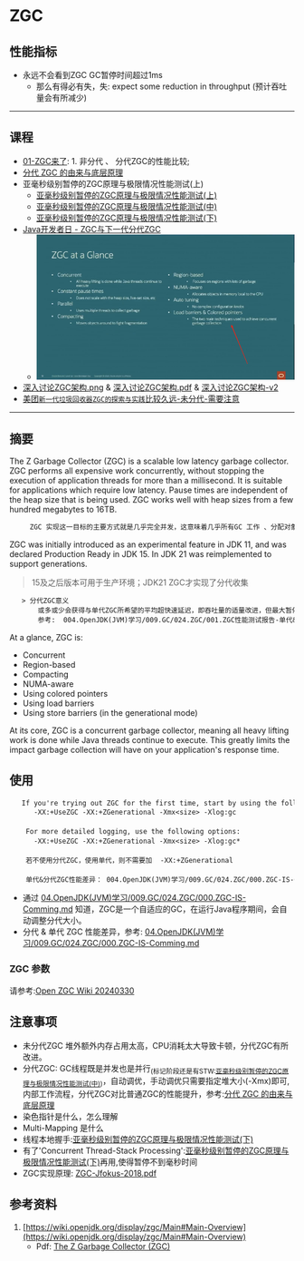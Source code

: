 # ZGC
## 性能指标
+ 永远不会看到ZGC GC暂停时间超过1ms
  - 那么有得必有失，失: expect some  reduction  in throughput (预计吞吐量会有所减少)

---
## 课程
+ [01-ZGC来了](./005.LESSONS/1249236645-1-16.mp4): 1. 非分代 、 分代ZGC的性能比较;
+ [分代 ZGC 的由来与底层原理](./005.LESSONS/1065521679-1-16.mp4)
+ 亚毫秒级别暂停的ZGC原理与极限情况性能测试(上)
   - [亚毫秒级别暂停的ZGC原理与极限情况性能测试(上)](./005.LESSONS/560287464-1-16.mp4/)
   - [亚毫秒级别暂停的ZGC原理与极限情况性能测试(中)](./005.LESSONS/560287365-1-16.mp4/)
   - [亚毫秒级别暂停的ZGC原理与极限情况性能测试(下)](./005.LESSONS/560287467-1-208.mp4/)
+  [Java开发者日 - ZGC与下一代分代ZGC](./005.LESSONS/1167843939-1-192.mp4)
   - ![wechat_2025-05-11_115358_878.png](./images/wechat_2025-05-11_115358_878.png)
+  [深入讨论ZGC架构.png](./Docs/深入探讨%20ZGC%20的架构.png) & [深入讨论ZGC架构.pdf](./Docs/深入了解%20ZGC%20的架构.java.pdf) & [深入讨论ZGC架构-v2](./Docs/ZGC-Jfokus-2018.pdf)
+ [美团`新一代垃圾回收器ZGC的探索与实践`比较久远-未分代-需要注意](./Docs/tech.meituan.com_2020_08_06_new-zgc-practice-in-meituan.html.png)


---
## 摘要
The Z Garbage Collector (ZGC) is a scalable low latency garbage collector. ZGC performs all expensive work concurrently, without stopping the execution of application threads for more than a millisecond. It is suitable for applications which require low latency. Pause times are independent of the heap size that is being used. ZGC works well with heap sizes from a few hundred megabytes to 16TB. 
```txt
     ZGC 实现这一目标的主要方式就是几乎完全并发，这意味着几乎所有GC 工作 、分配对象、扫描不再可达对象、压缩堆等都是在应用程序运行时处理的。从用户的角度看，这样的代价就是吞吐量降低，因为一些可用于执行应用程序活动的资源被垃圾收集器使用。
```

ZGC was initially introduced as an experimental feature in JDK 11, and was declared Production Ready in JDK 15. In JDK 21 was reimplemented to support generations.
> 15及之后版本可用于生产环境；JDK21 ZGC才实现了分代收集
```txt
   > 分代ZGC意义
       或多或少会获得与单代ZGC所希望的平均超快速延迟，即吞吐量的适量改进，但最大暂停时间可能会出现巨大的改进，尤其是在重负载下。
       参考:  004.OpenJDK(JVM)学习/009.GC/024.ZGC/001.ZGC性能测试报告-单代&分代性能改进.md
```

At a glance, ZGC is:
- Concurrent
- Region-based
- Compacting
- NUMA-aware
- Using colored pointers
- Using load barriers
- Using store barriers (in the generational mode)

At its core, ZGC is a concurrent garbage collector, meaning all heavy lifting work is done while Java threads continue to execute. This greatly limits the impact garbage collection will have on your application's response time.

## 使用
```txt
   If you're trying out ZGC for the first time, start by using the following GC options:
      -XX:+UseZGC -XX:+ZGenerational -Xmx<size> -Xlog:gc
    
    For more detailed logging, use the following options:
      -XX:+UseZGC -XX:+ZGenerational -Xmx<size> -Xlog:gc*
    
    若不使用分代ZGC，使用单代，则不需要加  -XX:+ZGenerational
    
    单代&分代ZGC性能差异： 004.OpenJDK(JVM)学习/009.GC/024.ZGC/000.ZGC-IS-Comming.md

```
- 通过 [04.OpenJDK(JVM)学习/009.GC/024.ZGC/000.ZGC-IS-Comming.md](./000.ZGC-IS-Comming.md) 知道，ZGC是一个自适应的GC，在运行Java程序期间，会自动调整分代大小。
- 分代 & 单代 ZGC 性能差异，参考: [04.OpenJDK(JVM)学习/009.GC/024.ZGC/000.ZGC-IS-Comming.md](./000.ZGC-IS-Comming.md)

### ZGC 参数
请参考:[Open ZGC Wiki 20240330](./Docs/Main%20-%20Main%20-%20OpenJDK%20Wiki-20240330.pdf)

## 注意事项
+ 未分代ZGC 堆外额外内存占用太高，CPU消耗太大导致卡顿，分代ZGC有所改进。
+ 分代ZGC: GC线程既是并发也是并行<sub>(标记阶段还是有STW:[亚毫秒级别暂停的ZGC原理与极限情况性能测试(中)](./005.LESSONS/560287365-1-16.mp4/))</sub>，自动调优，手动调优只需要指定堆大小(-Xmx)即可,内部工作流程，分代ZGC对比普通ZGC的性能提升，参考:[分代 ZGC 的由来与底层原理](./005.LESSONS/1065521679-1-16.mp4)
+ 染色指针是什么，怎么理解
+ Multi-Mapping 是什么
+ 线程本地握手:[亚毫秒级别暂停的ZGC原理与极限情况性能测试(下)](./005.LESSONS/560287467-1-208.mp4/)
+ 有了'Concurrent Thread-Stack Processing':[亚毫秒级别暂停的ZGC原理与极限情况性能测试(下)](./005.LESSONS/560287467-1-208.mp4/)再用,使得暂停不到毫秒时间
+ ZGC实现原理: [ZGC-Jfokus-2018.pdf](./Docs/ZGC-Jfokus-2018.pdf)

## 参考资料
1. [https://wiki.openjdk.org/display/zgc/Main#Main-Overview](https://wiki.openjdk.org/display/zgc/Main#Main-Overview)
    - Pdf: [The Z Garbage Collector (ZGC) ](./Docs/Main%20-%20Main%20-%20OpenJDK%20Wiki-20240330.pdf)